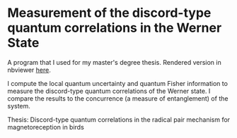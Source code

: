 # Measurement of the discord-type quantum correlations in the Werner State

A program that I used for my master's degree thesis. Rendered version in nbviewer [here](https://nbviewer.jupyter.org/github/victor-onofre/Measurement-of-the-discord-type-quantum-correlations-in-the-Werner-State/blob/main/Quantum_Correlations_of_The_Werner_State.ipynb).

I compute the local quantum uncertainty and quantum Fisher information to measure the discord-type quantum correlations of the Werner state. I compare the results to the concurrence (a measure of entanglement) of the system. 
     
Thesis: Discord-type quantum correlations in the radical pair mechanism for magnetoreception in birds  
